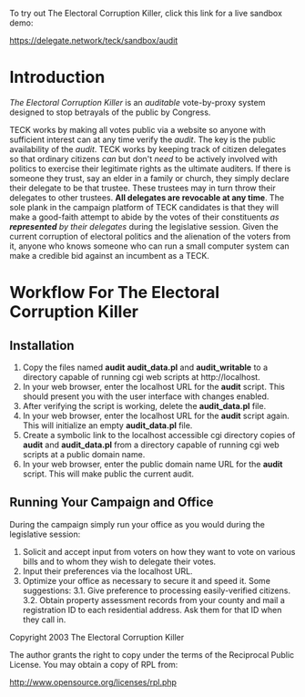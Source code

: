 To try out The Electoral Corruption Killer, click this link for a live sandbox demo:

https://delegate.network/teck/sandbox/audit


# Introduction
*The Electoral Corruption Killer* is an *auditable* vote-by-proxy system designed to stop betrayals of the public by Congress.

TECK works by making all votes public via a website so anyone with sufficient interest can at any time verify the *audit*. The key is the public availability of the *audit*. TECK works by keeping track of citizen delegates so that ordinary citizens *can* but don't *need* to be actively involved with politics to exercise their legitimate rights as the ultimate auditers. If there is someone they trust, say an elder in a family or church, they simply declare their delegate to be that trustee. These trustees may in turn throw their delegates to other trustees. **All delegates are revocable at any time**. The sole plank in the campaign platform of TECK candidates is that they will make a good-faith attempt to abide by the votes of their constituents *as **represented** by their delegates* during the legislative session. Given the current corruption of electoral politics and the alienation of the voters from it, anyone who knows someone who can run a small computer system can make a credible bid against an incumbent as a TECK.

# Workflow For The Electoral Corruption Killer

## Installation

1. Copy the files named **audit** **audit_data.pl** and **audit_writable** to a directory capable of running cgi web scripts at http://localhost.
2. In your web browser, enter the localhost URL for the **audit** script.  This should present you with the user interface with changes enabled.
3. After verifying the script is working, delete the **audit_data.pl** file.
4. In your web browser, enter the localhost URL for the **audit** script again.  This will initialize an empty **audit_data.pl** file.
5. Create a symbolic link to the localhost accessible cgi directory copies of **audit** and **audit_data.pl** from a directory capable of running cgi web scripts at a public domain name.
6. In your web browser, enter the public domain name URL for the **audit** script.  This will make public the current audit.

## Running Your Campaign and Office
During the campaign simply run your office as you would during the legislative session:

1. Solicit and accept input from voters on how they want to vote on various bills and to whom they wish to delegate their votes. 
2. Input their preferences via the localhost URL.
3. Optimize your office as necessary to secure it and speed it. Some suggestions:
3.1. Give preference to processing easily-verified citizens.
3.2. Obtain property assessment records from your county and mail a registration ID to each residential address.  Ask them for that ID when they call in.

Copyright 2003 The Electoral Corruption Killer

The author grants the right to copy under the terms of the Reciprocal Public License. You may obtain a copy of RPL from:

http://www.opensource.org/licenses/rpl.php
